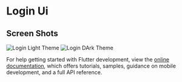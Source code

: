 # Login Ui

## Screen Shots
![Login Light Theme](https://user-images.githubusercontent.com/74645031/187804162-38c90126-c281-4588-9da0-b47d622cb728.jpeg) ![Login DArk Theme](https://user-images.githubusercontent.com/74645031/187804181-20e79659-f096-41dd-bb4b-337248939aa7.jpeg)

For help getting started with Flutter development, view the
[online documentation](https://docs.flutter.dev/), which offers tutorials,
samples, guidance on mobile development, and a full API reference.
